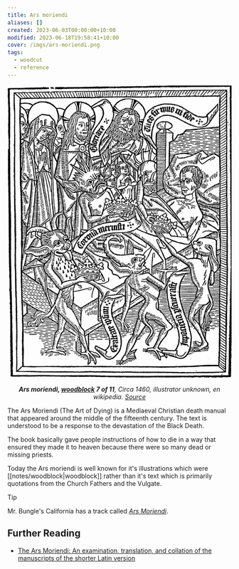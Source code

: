 ```yaml
---
title: Ars moriendi
aliases: []
created: 2023-06-03T00:00:00+10:00
modified: 2023-06-18T19:58:41+10:00
cover: /imgs/ars-moriendi.png
tags:
  - woodcut
  - reference
---
```


![Demons tempt the dying man with crowns (a medieval allegory to earthly pride) under the disapproving gaze of Mary, Christ and God.](imgs/ars-moriendi.png)
*<center>**Ars moriendi, [woodblock](notes/woodblock) 7 of 11**, Circa 1460, illustrator unknown, en wikipedia. [Source](http://userpage.fu-berlin.de/~aeimhof/seelefr.htm)</center>*

The Ars Moriendi (The Art of Dying) is a Mediaeval Christian death manual that appeared around the middle of the fifteenth century. The text is understood to be a response to the devastation of the Black Death.

The book basically gave people instructions of how to die in a way that ensured they made it to heaven because there were so many dead or missing priests.

Today the Ars moriendi is well known for it's illustrations which were [[notes/woodblock|woodblock]] rather than it's text which is primarily quotations from the Church Fathers and the Vulgate.

>[!tip]
>
> Mr. Bungle's California has a track called *[Ars Moriendi](https://www.youtube.com/watch?v=tUOWTmOP4FQ)*.

## Further Reading
- [The Ars Moriendi: An examination, translation, and collation of the manuscripts of the shorter Latin version](https://www.medievalists.net/2012/02/the-ars-moriendi-an-examination-translation-and-collation-of-the-manuscripts-of-the-shorter-latin-version/)